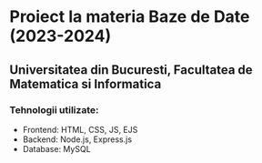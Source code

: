 # Proiect la materia Baze de Date (2023-2024)
## Universitatea din Bucuresti, Facultatea de Matematica si Informatica

### Tehnologii utilizate:
- Frontend: HTML, CSS, JS, EJS
- Backend: Node.js, Express.js
- Database: MySQL
